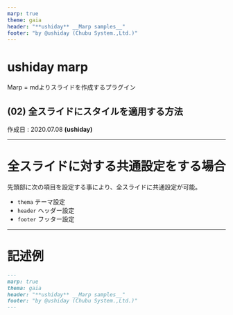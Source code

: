 ```yaml
---
marp: true
theme: gaia
header: "**ushiday** __Marp samples__"
footer: "by @ushiday (Chubu System.,Ltd.)"
---
```


# ushiday marp

Marp = mdよりスライドを作成するプラグイン
## (02) 全スライドにスタイルを適用する方法

作成日 : 2020.07.08  **(ushiday)**

---
# 全スライドに対する共通設定をする場合

先頭部に次の項目を設定する事により、全スライドに共通設定が可能。

- `thema` テーマ設定
- `header` ヘッダー設定
- `footer` フッター設定

---
# 記述例

```md
---
marp: true
thema: gaia
header: "**ushiday** __Marp samples__"
footer: "by @ushiday (Chubu System.,Ltd.)"
---
```
